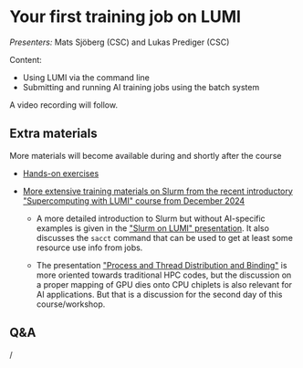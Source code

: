 # Your first training job on LUMI

*Presenters:* Mats Sjöberg (CSC) and Lukas Prediger (CSC)

Content:

-   Using LUMI via the command line
-   Submitting and running AI training jobs using the batch system


A video recording will follow.

<!--
<video src="https://462000265.lumidata.eu/ai-20250204/recordings/03_FirstJob.mp4" controls="controls"></video>
-->


## Extra materials

More materials will become available during and shortly after the course

<!--
-   [Presentation slides](https://462000265.lumidata.eu/ai-20250204/files/LUMI-ai-20250204-03-First_AI_job.pdf)
-->

-   [Hands-on exercises](E03_FirstJob.md)

-   [More extensive training materials on Slurm from the recent introductory "Supercomputing with LUMI" course from December 2024](../2day-20241210/index.md)

    -   A more detailed introduction to Slurm but without AI-specific examples is given in the 
        ["Slurm on LUMI" presentation](../2day-20241210/M07-Slurm.md).
        It also discusses the `sacct` command that can be used to get at least some resource use info
        from jobs.

    -   The presentation ["Process and Thread Distribution and Binding"](../2day-20241210/M08-Binding.md)
        is more oriented towards traditional HPC codes, but the discussion on a proper mapping
        of GPU dies onto CPU chiplets is also relevant for AI applications. But that is a discussion
        for the second day of this course/workshop.


## Q&A

/
